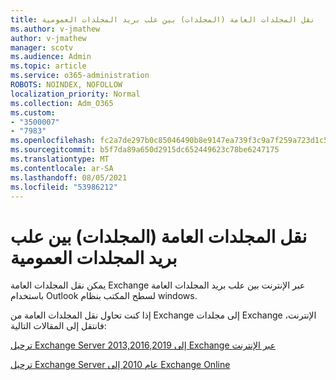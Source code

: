 ```yaml
---
title: نقل المجلدات العامة (المجلدات) بين علب بريد المجلدات العمومية
ms.author: v-jmathew
author: v-jmathew
manager: scotv
ms.audience: Admin
ms.topic: article
ms.service: o365-administration
ROBOTS: NOINDEX, NOFOLLOW
localization_priority: Normal
ms.collection: Adm_O365
ms.custom:
- "3500007"
- "7983"
ms.openlocfilehash: fc2a7de297b0c85046490b8e9147ea739f3c9a7f259a723d1c5ab95d57006fbb
ms.sourcegitcommit: b5f7da89a650d2915dc652449623c78be6247175
ms.translationtype: MT
ms.contentlocale: ar-SA
ms.lasthandoff: 08/05/2021
ms.locfileid: "53986212"
---
```

# <a name="move-public-folders-between-public-folder-mailboxes"></a>نقل المجلدات العامة (المجلدات) بين علب بريد المجلدات العمومية

يمكن نقل المجلدات العامة Exchange عبر الإنترنت بين علب بريد المجلدات العامة باستخدام Outlook لسطح المكتب بنظام windows.

إذا كنت تحاول نقل المجلدات العامة من Exchange إلى مجلدات Exchange الإنترنت، فانتقل إلى المقالات التالية:

[ترحيل Exchange Server 2013,2016,2019 إلى Exchange عبر الإنترنت](https://aka.ms/ModernPFToEXO)

[ترحيل Exchange Server عام 2010 إلى Exchange Online](https://aka.ms/LegacyPFToEXO)
